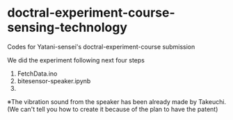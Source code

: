 # doctral-experiment-course-sensing-technology
Codes for Yatani-sensei's doctral-experiment-course submission

We did the experiment following next four steps
1. FetchData.ino
2. bitesensor-speaker.ipynb
3. 

※The vibration sound from the speaker has been already made by Takeuchi.
(We can't tell you how to create it because of the plan to have the patent)
